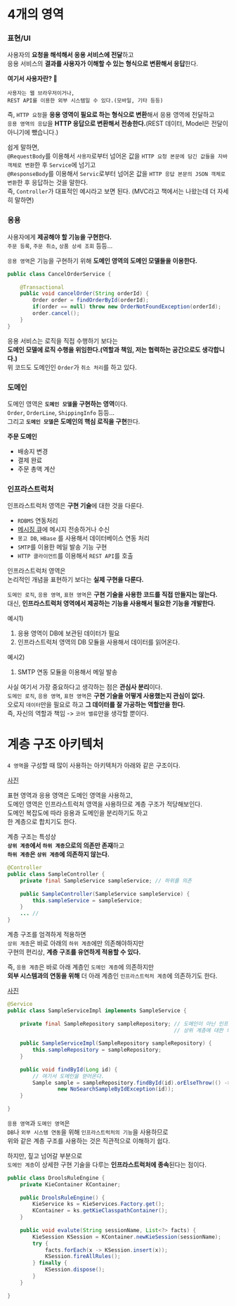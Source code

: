# 4개의 영역 
   
### 표현/UI    
사용자의 **요청을 해석해서 응용 서비스에 전달**하고        
응용 서비스의 **결과를 사용자가 이해할 수 있는 형식으로 변환해서 응답**한다.          

**여기서 사용자란? 🤔**   
```
사용자는 웹 브라우저이거나, 
REST API를 이용한 외부 시스템일 수 있다.(모바일, 기타 등등)   
```
       
즉, `HTTP 요청`을 **응용 영역이 필요로 하는 형식으로 변환**해서 응용 영역에 전달하고           
`응용 영역의 응답`을 **HTTP 응답으로 변환해서 전송한다.**(REST 데이터, Model은 전달이 아니기에 뺐습니다.)          
       
쉽게 말하면,       
`@RequestBody`를 이용해서 `사용자`로부터 넘어온 값을 `HTTP 요청 본문에 담긴 값들을 자바 객체로 변환`한 후 `Service`에 넘기고           
`@ResponseBody`를 이용해서 `Servic`로부터 넘어온 값을 `HTTP 응답 본문의 JSON 객체로 변환`한 후 응답하는 것을 말한다.          
즉, `Controller`가 대표적인 예시라고 보면 된다. (MVC라고 책에서는 나왔는데 더 자세히 말하면)        
       
### 응용   
사용자에게 **제공해야 할 기능을 구현한다.**       
`주문 등록`, `주문 취소`, `상품 상세 조회` 등등...      
        
`응용 영역`은 기능을 구현하기 위해 **도메인 영역의 도메인 모델들을 이용한다.**     

```java
public class CancelOrderService {
      
    @Transactional    
    public void cancelOrder(String orderId) {    
        Order order = findOrderById(orderId);     
        if(order == null) throw new OrderNotFoundException(orderId);      
        order.cancel();   
    }
}  
```  
응용 서비스는 로직을 직접 수행하기 보다는        
**도메인 모델에 로직 수행을 위임한다.(역할과 책임, 저는 협력하는 공간으로도 생각합니다.)**           
위 코드도 도메인인 `Order`가 `취소 처리`를 하고 있다.     

### 도메인  
도메인 영역은 **`도메인 모델`을 구현하는 영역**이다.     
`Order`, `OrderLine`, `ShippingInfo` 등등...   
그리고 **`도메인 모델`은 도메인의 핵심 로직을 구현**한다.     
     
**주문 도메인**     
* 배송지 변경    
* 결제 완료        
* 주문 총액 계산    

### 인프라스트럭처
인프라스트럭처 영역은 **구현 기술**에 대한 것을 다룬다.     

* `RDBMS` 연동처리
* [메시징 큐](https://ko.wikipedia.org/wiki/%EB%A9%94%EC%8B%9C%EC%A7%80_%ED%81%90)에 메시지 전송하거나 수신    
* `몽고 DB`, `HBase` 를 사용해서 데이터베이스 연동 처리  
* `SMTP`를 이용한 메일 발송 기능 구현      
* `HTTP 클라이언트`를 이용해서 `REST API`를 호출     
  
인프라스트럭처 영역은      
논리적인 개념을 표현하기 보다는 **실제 구현을 다룬다.**      

`도메인 로직`, `응용 영역`, `표현 영역`은 **구현 기술을 사용한 코드를 직접 만들지는 않는다.**   
대신, **인프라스트럭처 영역에서 제공하는 기능을 사용해서 필요한 기능을 개발한다.**    
  
예시1)        
1. 응용 영역이 DB에 보관된 데이터가 필요
2. 인프라스트럭처 영역의 DB 모듈을 사용해서 데이터를 읽어온다.   
       
예시2)       
1. SMTP 연동 모듈을 이용해서 메일 발송    
    
사실 여기서 가장 중요하다고 생각하는 점은 **관심사 분리**이다.      
`도메인 로직`, `응용 영역`, `표현 영역`은 **구현 기술을 어떻게 사용했는지 관심이 없다.**         
오로지 `데이터`만을 필요로 하고 **그 데이터를 잘 가공하는 역할만을 한다.**      
즉, 자신의 역할과 책임 -> `코어 밸류`만을 생각할 뿐이다.      
  
# 계층 구조 아키텍처     
`4 영역`을 구성할 때 많이 사용하는 아키텍처가 아래와 같은 구조이다.   
    
[사진](#)    
  
표현 영역과 응용 영역은 도메인 영역을 사용하고,   
도메인 영역은 인프라스트럭처 영역을 사용하므로 계층 구조가 적당해보인다.   
도메인 복잡도에 따라 응용과 도메인을 분리하기도 하고     
한 계층으로 합치기도 한다.       

계층 구조는 특성상    
**`상위 계층`에서 `하위 계층`으로의 의존만 존재**하고       
**`하위 계층`은 `상위 계층`에 의존하지 않는다.**     

```java
@Controller
public class SampleController {
    private final SampleService sampleService; // 하위를 의존
    
    public SampleController(SampleService sampleService) {
        this.sampleService = sampleService;
    }
    ... // 
}
```
   
계층 구조를 엄격하게 적용하면        
`상위 계층`은 바로 아래의 `하위 계층`에만 의존해야하지만     
구현의 편리상, **계층 구조를 유연하게 적용할 수 있다.**     
 
즉, `응용 계층`은 바로 아래 계층인 `도메인 계층`에 의존하지만       
**외부 시스템과의 연동을 위해** 더 아래 계층인 `인프라스트럭처 계층`에 의존하기도 한다.          
  
[사진](#)  
  
```java
@Service
public class SampleServiceImpl implements SampleService {
  
    private final SampleRepository sampleRepository; // 도메인이 아닌 인프라스트럭처 영역  
                                                     // 상위 계층에 대한 의존이 없다.  
                                                     
    public SampleServiceImpl(SampleRepository sampleRepository) {
        this.sampleRepository = sampleRepository;
    }
    
    public void findById(Long id) {
        // 여기서 도메인을 얻어온다.   
        Sample sample = sampleRepository.findById(id).orElseThrow(() ->
                new NoSearchSampleByIdException(id));
    }
    
}
```
 
`응용 영역`과 `도메인 영역`은    
`DB`나 `외부 시스템 연동`을 위해 `인프라스트럭처의 기능`을 사용하므로    
위와 같은 계층 구조를 사용하는 것은 직관적으로 이해하기 쉽다.  
  
하지만, 짚고 넘어갈 부분으로      
`도메인 계층`이 상세한 구현 기술을 다루는 **인프라스트럭처에 종속**된다는 점이다.     

```java
public class DroolsRuleEngine {
    private KieContainer KContainer;
    
    public DroolsRuleEngine() {
        KieService ks = KieServices.Factory.get();
        KContainer = ks.getKieClasspathContainer();
    }
    
    public void evalute(String sessionName, List<?> facts) {
        KieSession KSession = KContainer.newKieSession(sessionName);
        try {
            facts.forEach(x -> KSession.insert(x));
            KSession.fireAllRules();
        } finally {
            KSession.dispose();
        }
    }
    
}
```



     






